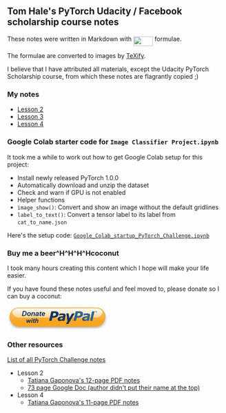 ## Tom Hale's PyTorch Udacity / Facebook scholarship course notes

These notes were written in Markdown with <img src="/tex/87181ad2b235919e0785dee664166921.svg?invert_in_darkmode&sanitize=true" align=middle width=45.69716744999999pt height=22.465723500000017pt/> formulae.

The formulae are converted to images by [TeXify](https://github.com/apps/texify).

I believe that I have attributed all materials, except the Udacity PyTorch Scholarship course, from which these notes are flagrantly copied ;)

### My notes

* [Lesson 2](notes/lesson-2.md)
* [Lesson 3](notes/lesson-3.md)
* [Lesson 4](notes/lesson-4.md)

### Google Colab starter code for `Image Classifier Project.ipynb`
It took me a while to work out how to get Google Colab setup for this project:

 * Install newly released PyTorch 1.0.0
 * Automatically download and unzip the dataset
 * Check and warn if GPU is not enabled
 * Helper functions
  * `image_show()`: Convert and show an image without the default gridlines
  * `label_to_text()`: Convert a tensor label to its label from `cat_to_name.json`

Here's the setup code: [`Google_Colab_startup_PyTorch_Challenge.ipynb`](code/Google_Colab_startup_PyTorch_Challenge.ipynb)

### Buy me a beer^H^H^H^Hcoconut
I took many hours creating this content which I hope will make your life easier.

If you have found these notes useful and feel moved to, please donate so I can buy a coconut:

[![Donate button](paypal-donate.png)](https://www.paypal.me/TomHale)

### Other resources

[List of all PyTorch Challenge notes](https://docs.google.com/spreadsheets/d/1b7eD6dgWXgFuFpbWHImC5lovWLBfPR_zgaedBRA_21s/edit#gid=0)

* Lesson 2
  * [Tatiana Gaponova's 12-page PDF notes](https://github.com/baroquerock/udacity_notes/blob/master/udacity_nn_basics_tatiana_gaponova.pdf)
  * [73 page Google Doc (author didn't put their name at the top)](https://docs.google.com/document/d/13ESfbTuCja7mEZLfMz-4JxEsaxWyDOoua4gRWC6860c/edit)
* Lesson 4
  * [Tatiana Gaponova's 11-page PDF notes](https://github.com/baroquerock/udacity_notes/blob/master/udacity_cnn_tatiana_gaponova.pdf)
